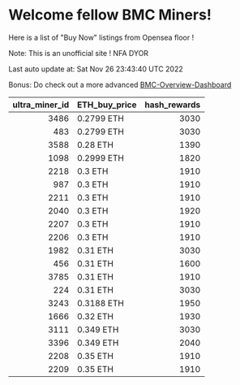 # Welcome fellow BMC Miners!
Here is a list of "Buy Now" listings from Opensea floor !

Note: This is an unofficial site ! NFA DYOR

Last auto update at: Sat Nov 26 23:43:40 UTC 2022

Bonus: Do check out a more advanced [BMC-Overview-Dashboard](https://dune.com/defifunk/BMC-Overview-Dashboard)


|   ultra_miner_id | ETH_buy_price   |   hash_rewards |
|-----------------:|:----------------|---------------:|
|             3486 | 0.2799 ETH      |           3030 |
|              483 | 0.2799 ETH      |           3030 |
|             3588 | 0.28 ETH        |           1390 |
|             1098 | 0.2999 ETH      |           1820 |
|             2218 | 0.3 ETH         |           1910 |
|              987 | 0.3 ETH         |           1910 |
|             2211 | 0.3 ETH         |           1910 |
|             2040 | 0.3 ETH         |           1920 |
|             2207 | 0.3 ETH         |           1910 |
|             2206 | 0.3 ETH         |           1910 |
|             1982 | 0.31 ETH        |           3030 |
|              456 | 0.31 ETH        |           1600 |
|             3785 | 0.31 ETH        |           1910 |
|              224 | 0.31 ETH        |           3030 |
|             3243 | 0.3188 ETH      |           1950 |
|             1666 | 0.32 ETH        |           1930 |
|             3111 | 0.349 ETH       |           3030 |
|             3396 | 0.349 ETH       |           2040 |
|             2208 | 0.35 ETH        |           1910 |
|             2209 | 0.35 ETH        |           1910 |